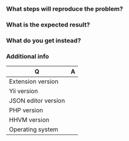 ### What steps will reproduce the problem?

### What is the expected result?

### What do you get instead?

### Additional info

| Q                   | A 
|---------------------|---
| Extension version   | 
| Yii version         | 
| JSON editor version | 
| PHP version         | 
| HHVM version        | 
| Operating system    | 
